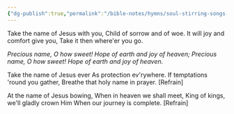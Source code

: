 ```yaml
---
{"dg-publish":true,"permalink":"/bible-notes/hymns/soul-stirring-songs-and-hymns/take-the-name-of-jesus-with-you/","title":"Take the Name of Jesus with You","created":"","updated":""}
---
```



Take the name of Jesus with you,
Child of sorrow and of woe.
It will joy and comfort give you,
Take it then where'er you go.

*Precious name, O how sweet!
Hope of earth and joy of heaven;
Precious name, O how sweet!
Hope of earth and joy of heaven.*

Take the name of Jesus ever
As protection ev'rywhere.
If temptations 'round you gather,
Breathe that holy name in prayer. [Refrain]

At the name of Jesus bowing,
When in heaven we shall meet,
King of kings, we'll gladly crown Him
When our journey is complete. [Refrain]